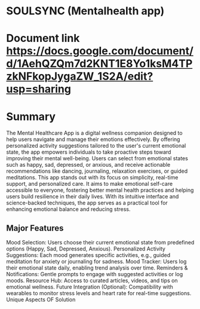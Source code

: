 # SOULSYNC (Mentalhealth app)
# Document link https://docs.google.com/document/d/1AehQZQm7d2KNT1E8Yo1ksM4TPzkNFkopJygaZW_1S2A/edit?usp=sharing

# Summary
The Mental Healthcare App is a digital wellness companion designed to help users navigate and manage their emotions effectively. By offering personalized activity suggestions tailored to the user's current emotional state, the app empowers individuals to take proactive steps toward improving their mental well-being. Users can select from emotional states such as happy, sad, depressed, or anxious, and receive actionable recommendations like dancing, journaling, relaxation exercises, or guided meditations.
This app stands out with its focus on simplicity, real-time support, and personalized care. It aims to make emotional self-care accessible to everyone, fostering better mental health practices and helping users build resilience in their daily lives. With its intuitive interface and science-backed techniques, the app serves as a practical tool for enhancing emotional balance and reducing stress.

## Major Features
Mood Selection:
Users choose their current emotional state from predefined options (Happy, Sad, Depressed, Anxious).
 Personalized Activity Suggestions:
Each mood generates specific activities, e.g., guided meditation for anxiety or journaling for sadness.
Mood Tracker:
Users log their emotional state daily, enabling trend analysis over time.
Reminders & Notifications:
Gentle prompts to engage with suggested activities or log moods.
Resource Hub:
Access to curated articles, videos, and tips on emotional wellness.
 Future Integration (Optional):
Compatibility with wearables to monitor stress levels and heart rate for real-time suggestions.
Unique Aspects OF Solution



